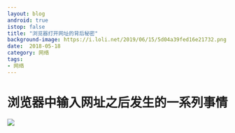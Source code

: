 ```yaml
---
layout: blog 
android: true 
istop: false
title: "浏览器打开网址的背后秘密" 
background-image: https://i.loli.net/2019/06/15/5d04a39fed16e21732.png
date:  2018-05-18
category: 网络
tags: 
- 网络
---
```




# 浏览器中输入网址之后发生的一系列事情

![](https://i.loli.net/2019/06/15/5d04a3c75ee7f31760.png)




